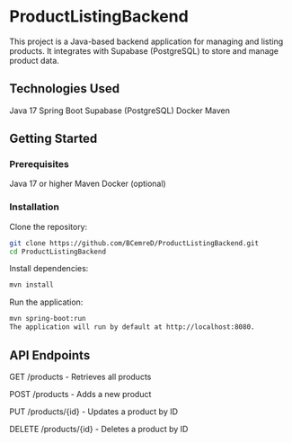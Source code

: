 # ProductListingBackend
This project is a Java-based backend application for managing and listing products. It integrates with Supabase (PostgreSQL) to store and manage product data.

## Technologies Used
Java 17
Spring Boot
Supabase (PostgreSQL)
Docker
Maven

## Getting Started
### Prerequisites
Java 17 or higher
Maven
Docker (optional)

### Installation
Clone the repository:
```bash
git clone https://github.com/BCemreD/ProductListingBackend.git
cd ProductListingBackend
```
Install dependencies:

```bash
mvn install
```
Run the application:
```bash
mvn spring-boot:run
The application will run by default at http://localhost:8080.
```

## API Endpoints
GET /products - Retrieves all products

POST /products - Adds a new product

PUT /products/{id} - Updates a product by ID

DELETE /products/{id} - Deletes a product by ID

